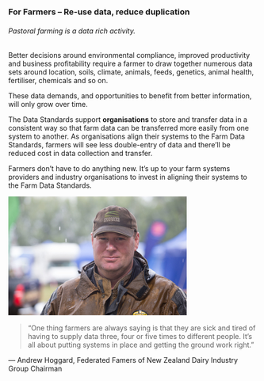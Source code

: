 ### For Farmers – Re-use data, reduce duplication

###### Pastoral farming is a data rich activity.

Better decisions around environmental compliance, improved productivity and business profitability require a farmer to draw together numerous data sets around location, soils, climate, animals, feeds, genetics, animal health, fertiliser, chemicals and so on.

These data demands, and opportunities to benefit from better information, will only grow over time.

The Data Standards support **organisations** to store and transfer data in a consistent way so that farm data can be transferred more easily from one system to another. As organisations align their systems to the Farm Data Standards, farmers will see less double-entry of data and there’ll be reduced cost in data collection and transfer.

Farmers don’t have to do anything new. It’s up to your farm systems providers and industry organisations to invest in aligning their systems to the Farm Data Standards.

![AndrewHoggard](https://github.com/Datalinker-Org/Farm-Data-Standards/blob/master/Images/AndrewHoggard.jpg "Andrew Hoggard, Federated Famers of New Zealand Dairy Industry Group Chairman")

> “One thing farmers are always saying is that they are sick and tired of having to supply data three, four or five times to different people. It’s all about putting systems in place and getting the ground work right.”

— Andrew Hoggard, Federated Famers of New Zealand Dairy Industry Group Chairman
